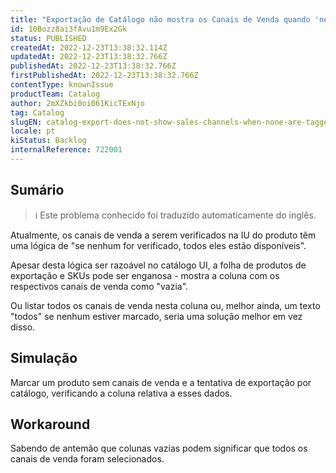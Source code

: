 ```yaml
---
title: "Exportação de Catálogo não mostra os Canais de Venda quando 'nenhum' está marcado"
id: 10Bozz8ai3fAvu1m9Ex2Gk
status: PUBLISHED
createdAt: 2022-12-23T13:38:32.114Z
updatedAt: 2022-12-23T13:38:32.766Z
publishedAt: 2022-12-23T13:38:32.766Z
firstPublishedAt: 2022-12-23T13:38:32.766Z
contentType: knownIssue
productTeam: Catalog
author: 2mXZkbi0oi061KicTExNjo
tag: Catalog
slugEN: catalog-export-does-not-show-sales-channels-when-none-are-tagged
locale: pt
kiStatus: Backlog
internalReference: 722001
---
```


## Sumário

>ℹ️ Este problema conhecido foi traduzido automaticamente do inglês.


Atualmente, os canais de venda a serem verificados na IU do produto têm uma lógica de "se nenhum for verificado, todos eles estão disponíveis".

Apesar desta lógica ser razoável no catálogo UI, a folha de produtos de exportação e SKUs pode ser enganosa - mostra a coluna com os respectivos canais de venda como "vazia".

Ou listar todos os canais de venda nesta coluna ou, melhor ainda, um texto "todos" se nenhum estiver marcado, seria uma solução melhor em vez disso.


##

## Simulação


Marcar um produto sem canais de venda e a tentativa de exportação por catálogo, verificando a coluna relativa a esses dados.


##

## Workaround


Sabendo de antemão que colunas vazias podem significar que todos os canais de venda foram selecionados.

